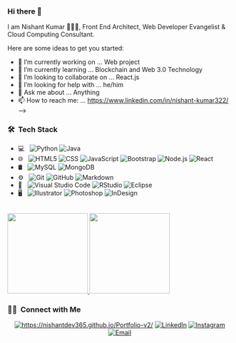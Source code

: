 ### Hi there 👋

I am Nishant Kumar 🙋🏻‍♂️, Front End Architect, Web Developer Evangelist & Cloud Computing Consultant.

Here are some ideas to get you started:

- 🔭 I’m currently working on ... Web project
- 🌱 I’m currently learning ... Blockchain and Web 3.0 Technology
- 👯 I’m looking to collaborate on ... React.js
- 🤔 I’m looking for help with ... he/him
- 💬 Ask me about ... Anything 
- 📫 How to reach me: ... https://www.linkedin.com/in/nishant-kumar322/
-->

<h3> 🛠 &nbsp;Tech Stack</h3>

- 💻 &nbsp;
  ![Python](https://img.shields.io/badge/-Python-333333?style=flat&logo=python)
  ![Java](https://img.shields.io/badge/-Java-333333?style=flat&logo=Java&logoColor=007396)
- 🌐 &nbsp;
  ![HTML5](https://img.shields.io/badge/-HTML5-333333?style=flat&logo=HTML5)
  ![CSS](https://img.shields.io/badge/-CSS-333333?style=flat&logo=CSS3&logoColor=1572B6)
  ![JavaScript](https://img.shields.io/badge/-JavaScript-333333?style=flat&logo=javascript)
  ![Bootstrap](https://img.shields.io/badge/-Bootstrap-333333?style=flat&logo=bootstrap&logoColor=563D7C)
  ![Node.js](https://img.shields.io/badge/-Node.js-333333?style=flat&logo=node.js)
  ![React](https://img.shields.io/badge/-React-333333?style=flat&logo=react)
- 🛢 &nbsp;
  ![MySQL](https://img.shields.io/badge/-MySQL-333333?style=flat&logo=mysql)
  ![MongoDB](https://img.shields.io/badge/-MongoDB-333333?style=flat&logo=mongodb)
- ⚙️ &nbsp;
  ![Git](https://img.shields.io/badge/-Git-333333?style=flat&logo=git)
  ![GitHub](https://img.shields.io/badge/-GitHub-333333?style=flat&logo=github)
  ![Markdown](https://img.shields.io/badge/-Markdown-333333?style=flat&logo=markdown)
- 🔧 &nbsp;
  ![Visual Studio Code](https://img.shields.io/badge/-Visual%20Studio%20Code-333333?style=flat&logo=visual-studio-code&logoColor=007ACC)
  ![RStudio](https://img.shields.io/badge/-RStudio-333333?style=flat&logo=rstudio)
  ![Eclipse](https://img.shields.io/badge/-Eclipse-333333?style=flat&logo=eclipse-ide&logoColor=2C2255)
- 🖥 &nbsp;
  ![Illustrator](https://img.shields.io/badge/-Illustrator-333333?style=flat&logo=adobe-illustrator)
  ![Photoshop](https://img.shields.io/badge/-Photoshop-333333?style=flat&logo=adobe-photoshop)
  ![InDesign](https://img.shields.io/badge/-InDesign-333333?style=flat&logo=adobe-indesign)

<br/>

<a href="https://github.com/nishantdev365">
  <img height="180em" src="https://github-readme-stats.vercel.app/api?username=nishantdev365&theme=buefy&show_icons=true" />
  <img height="180em" src="https://github-readme-stats.vercel.app/api/top-langs/?username=nishantdev365&theme=buefy&layout=compact" />
</a>

<br/>

<h3> 🤝🏻 &nbsp;Connect with Me </h3>

<p align="center">
<a href=""><img alt="https://nishantdev365.github.io/Portfolio-v2/" src="https://img.shields.io/badge/Website-https://nishantdev365.github.io/Portfolio-v2/-blue?style=flat-square&logo=google-chrome"></a>
<a href="https://www.linkedin.com/in/nishant-kumar322/"><img alt="LinkedIn" src="https://img.shields.io/badge/LinkedIn-Nishant%20Kumar-blue?style=flat-square&logo=linkedin"></a>
<a href="#"><img alt="Instagram" src="https://img.shields.io/badge/Instagram--blue?style=flat-square&logo=instagram"></a>
<a href="#"><img alt="Email" src="https://img.shields.io/badge/Email-nishantk322@gmail.com-blue?style=flat-square&logo=gmail"></a>
</p>
